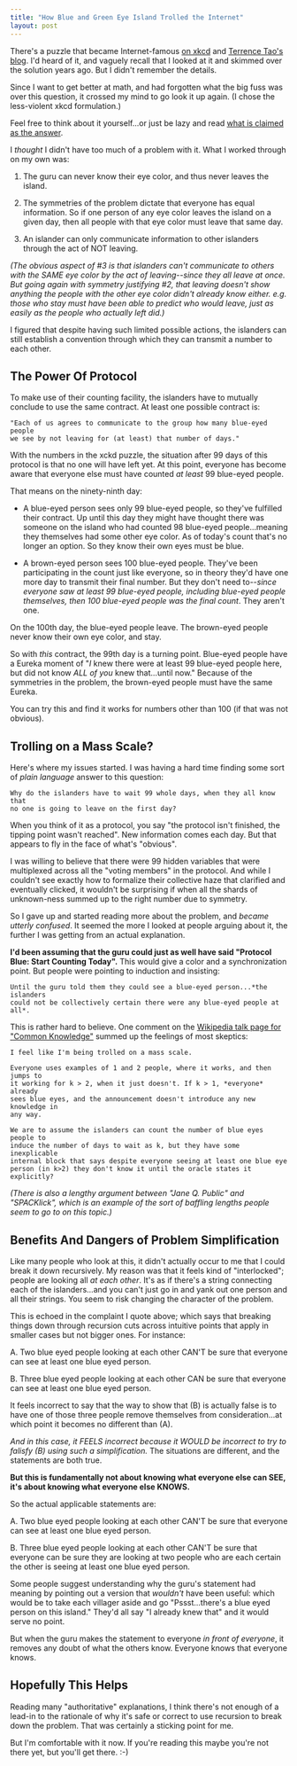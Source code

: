 ```yaml
---
title: "How Blue and Green Eye Island Trolled the Internet"
layout: post
---
```


There's a puzzle that became Internet-famous [on xkcd][1] and [Terrence Tao's
blog][2].  I'd heard of it, and vaguely recall that I looked at it and skimmed
over the solution years ago.  But I didn't remember the details.

[1]: https://xkcd.com/blue_eyes.html
[2]: https://terrytao.wordpress.com/2008/02/05/the-blue-eyed-islanders-puzzle/

Since I want to get better at math, and had forgotten what the big fuss was
over this question, it crossed my mind to go look it up again.  (I chose the
less-violent xkcd formulation.)

Feel free to think about it yourself...or just be lazy and read [what is
claimed as the answer][3].

[3]: https://xkcd.com/solution.html

I *thought* I didn't have too much of a problem with it.  What I worked through
on my own was:

1. The guru can never know their eye color, and thus never leaves the island.

2. The symmetries of the problem dictate that everyone has equal information.
   So if one person of any eye color leaves the island on a given day, then all
   people with that eye color must leave that same day.

3. An islander can only communicate information to other islanders through the
   act of NOT leaving.

*(The obvious aspect of #3 is that islanders can't communicate to others with
the SAME eye color by the act of leaving--since they all leave at once.  But
going again with symmetry justifying #2, that leaving doesn't show anything
the people with the other eye color didn't already know either.  e.g. those who
stay must have been able to predict who would leave, just as easily as the
people who actually left did.)*

I figured that despite having such limited possible actions, the islanders can
still establish a convention through which they can transmit a number to each
other.


## The Power Of Protocol

To make use of their counting facility, the islanders have to mutually
conclude to use the same contract.  At least one possible contract is:

    "Each of us agrees to communicate to the group how many blue-eyed people
    we see by not leaving for (at least) that number of days."

With the numbers in the xckd puzzle, the situation after 99 days of this
protocol is that no one will have left yet.  At this point, everyone has become
aware that everyone else must have counted *at least* 99 blue-eyed people.

That means on the ninety-ninth day:

* A blue-eyed person sees only 99 blue-eyed people, so they've fulfilled their
  contract.  Up until this day they might have thought there was someone on the
  island who had counted 98 blue-eyed people...meaning they themselves had
  some other eye color.  As of today's count that's no longer an option.  So
  they know their own eyes must be blue.

* A brown-eyed person sees 100 blue-eyed people.  They've been participating in
  the count just like everyone, so in theory they'd have one more day to
  transmit their final number.  But they don't need to--*since everyone saw at
  least 99 blue-eyed people, including blue-eyed people themselves, then 100
  blue-eyed people was the final count*.  They aren't one.

On the 100th day, the blue-eyed people leave.  The brown-eyed people never
know their own eye color, and stay.

So with *this* contract, the 99th day is a turning point.  Blue-eyed people
have a Eureka moment of "*I* knew there were at least 99 blue-eyed people here,
but did not know *ALL of you* knew that...until now."  Because of the
symmetries in the problem, the brown-eyed people must have the same Eureka.

You can try this and find it works for numbers other than 100 (if that was not
obvious).


## Trolling on a Mass Scale?

Here's where my issues started.  I was having a hard time finding some sort of
*plain language* answer to this question:

    Why do the islanders have to wait 99 whole days, when they all know that
    no one is going to leave on the first day?

When you think of it as a protocol, you say "the protocol isn't finished, the
tipping point wasn't reached".  New information comes each day.  But that
appears to fly in the face of what's "obvious".

I was willing to believe that there were 99 hidden variables that were
multiplexed across all the "voting members" in the protocol.  And while I
couldn't see exactly how to formalize their collective haze that clarified and
eventually clicked, it wouldn't be surprising if when all the shards of
unknown-ness summed up to the right number due to symmetry.

So I gave up and started reading more about the problem, and *became utterly
confused*.  It seemed the more I looked at people arguing about it, the further
I was getting from an actual explanation.

**I'd been assuming that the guru could just as well have said "Protocol Blue:
Start Counting Today".**  This would give a color and a synchronization point.
But people were pointing to induction and insisting:

    Until the guru told them they could see a blue-eyed person...*the islanders
    could not be collectively certain there were any blue-eyed people at all*.

This is rather hard to believe.  One comment on the [Wikipedia talk page for
"Common Knowledge"][4] summed up the feelings of most skeptics:

    I feel like I'm being trolled on a mass scale.

    Everyone uses examples of 1 and 2 people, where it works, and then jumps to
    it working for k > 2, when it just doesn't. If k > 1, *everyone* already
    sees blue eyes, and the announcement doesn't introduce any new knowledge in
    any way.

    We are to assume the islanders can count the number of blue eyes people to
    induce the number of days to wait as k, but they have some inexplicable
    internal block that says despite everyone seeing at least one blue eye
    person (in k>2) they don't know it until the oracle states it explicitly?

[4]: https://en.wikipedia.org/w/index.php?title=Talk:Common_knowledge_(logic)&oldid=880549342

*(There is also a lengthy argument between "Jane Q. Public" and "SPACKlick",
which is an example of the sort of baffling lengths people seem to go to on
this topic.)*


## Benefits And Dangers of Problem Simplification

Like many people who look at this, it didn't actually occur to me that I could
break it down recursively.  My reason was that it feels kind of "interlocked";
people are looking all *at each other*.  It's as if there's a string connecting
each of the islanders...and you can't just go in and yank out one person and
all their strings.  You seem to risk changing the character of the problem.

This is echoed in the complaint I quote above; which says that breaking things
down through recursion cuts across intuitive points that apply in smaller
cases but not bigger ones.  For instance:

A. Two blue eyed people looking at each other CAN'T be sure that everyone can
   see at least one blue eyed person.

B. Three blue eyed people looking at each other CAN be sure that everyone can
   see at least one blue eyed person.

It feels incorrect to say that the way to show that (B) is actually false is to
have one of those three people remove themselves from consideration...at which
point it becomes no different than (A).

*And in this case, it FEELS incorrect because it WOULD be incorrect to try to
falisfy (B) using such a simplification.*  The situations are different, and
the statements are both true.

**But this is fundamentally not about knowing what everyone else can SEE, it's
about knowing what everyone else KNOWS.**

So the actual applicable statements are:

A. Two blue eyed people looking at each other CAN'T be sure that everyone can
   see at least one blue eyed person.

B. Three blue eyed people looking at each other CAN'T be sure that everyone can
   be sure they are looking at two people who are each certain the other is
   seeing at least one blue eyed person.

Some people suggest understanding why the guru's statement had meaning by
pointing out a version that *wouldn't* have been useful: which would be to
take each villager aside and go "Pssst...there's a blue eyed person on this
island."  They'd all say "I already knew that" and it would serve no point.

But when the guru makes the statement to everyone *in front of everyone*, it
removes any doubt of what the others know.  Everyone knows that everyone knows.


## Hopefully This Helps

Reading many "authoritative" explanations, I think there's not enough of a
lead-in to the rationale of why it's safe or correct to use recursion to break
down the problem.  That was certainly a sticking point for me.

But I'm comfortable with it now.  If you're reading this maybe you're not
there yet, but you'll get there.  :-)
